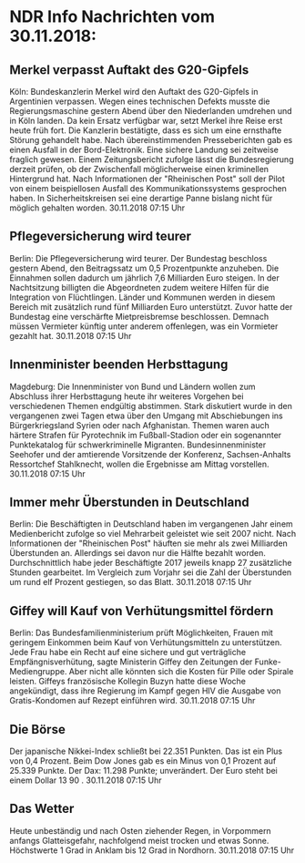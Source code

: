 # NDR Info Nachrichten vom 30.11.2018:


## Merkel verpasst Auftakt des G20-Gipfels
Köln: Bundeskanzlerin Merkel wird den Auftakt des G20-Gipfels in Argentinien verpassen. Wegen eines technischen Defekts musste die Regierungsmaschine gestern Abend über den Niederlanden umdrehen und in Köln landen. Da kein Ersatz verfügbar war, setzt Merkel ihre Reise erst heute früh fort. Die Kanzlerin bestätigte, dass es sich um eine ernsthafte Störung gehandelt habe. Nach übereinstimmenden Presseberichten gab es einen Ausfall in der Bord-Elektronik. Eine sichere Landung sei zeitweise fraglich gewesen. Einem Zeitungsbericht zufolge lässt die Bundesregierung derzeit prüfen, ob der Zwischenfall möglicherweise einen kriminellen Hintergrund hat. Nach Informationen der "Rheinischen Post" soll der Pilot von einem beispiellosen Ausfall des Kommunikationssystems gesprochen haben. In Sicherheitskreisen sei eine derartige Panne bislang nicht für möglich gehalten worden. 30.11.2018 07:15 Uhr 

## Pflegeversicherung wird teurer
Berlin: Die Pflegeversicherung wird teurer. Der Bundestag beschloss gestern Abend, den Beitragssatz um 0,5 Prozentpunkte anzuheben. Die Einnahmen sollen dadurch um jährlich 7,6 Milliarden Euro steigen. In der Nachtsitzung billigten die Abgeordneten zudem weitere Hilfen für die Integration von Flüchtlingen. Länder und Kommunen werden in diesem Bereich mit zusätzlich rund fünf Milliarden Euro unterstützt. Zuvor hatte der Bundestag eine verschärfte Mietpreisbremse beschlossen. Demnach müssen Vermieter künftig unter anderem offenlegen, was ein Vormieter gezahlt hat. 30.11.2018 07:15 Uhr 

## Innenminister beenden Herbsttagung
Magdeburg: Die Innenminister von Bund und Ländern wollen zum Abschluss ihrer Herbsttagung heute ihr weiteres Vorgehen bei verschiedenen Themen endgültig abstimmen. Stark diskutiert wurde in den vergangenen zwei Tagen etwa über den Umgang mit Abschiebungen ins Bürgerkriegsland Syrien oder nach Afghanistan. Themen waren auch härtere Strafen für Pyrotechnik im Fußball-Stadion oder ein sogenannter Punktekatalog für schwerkriminelle Migranten. Bundesinnenminister Seehofer und der amtierende Vorsitzende der Konferenz, Sachsen-Anhalts Ressortchef Stahlknecht, wollen die Ergebnisse am Mittag vorstellen. 30.11.2018 07:15 Uhr 

## Immer mehr Überstunden in Deutschland
Berlin: Die Beschäftigten in Deutschland haben im vergangenen Jahr einem Medienbericht zufolge so viel Mehrarbeit geleistet wie seit 2007 nicht. Nach Informationen der "Rheinischen Post" häuften sie mehr als zwei Milliarden Überstunden an. Allerdings sei davon nur die Hälfte bezahlt worden. Durchschnittlich habe jeder Beschäftigte 2017 jeweils knapp 27 zusätzliche Stunden gearbeitet. Im Vergleich zum Vorjahr sei die Zahl der Überstunden um rund elf Prozent gestiegen, so das Blatt. 30.11.2018 07:15 Uhr 

## Giffey will Kauf von Verhütungsmittel fördern
Berlin: Das Bundesfamilienministerium prüft Möglichkeiten, Frauen mit geringem Einkommen beim Kauf von Verhütungsmitteln zu unterstützen. Jede Frau habe ein Recht auf eine sichere und gut verträgliche Empfängnisverhütung, sagte Ministerin Giffey den Zeitungen der Funke-Mediengruppe. Aber nicht alle könnten sich die Kosten für Pille oder Spirale leisten. Giffeys französische Kollegin Buzyn hatte diese Woche angekündigt, dass ihre Regierung im Kampf gegen HIV die Ausgabe von Gratis-Kondomen auf Rezept einführen wird. 30.11.2018 07:15 Uhr 

## Die Börse
Der japanische Nikkei-Index schließt bei  22.351  Punkten. Das ist ein Plus von  0,4  Prozent. Beim Dow Jones gab es ein Minus von  0,1  Prozent auf 25.339  Punkte. Der Dax:			11.298  Punkte; unverändert. Der Euro steht bei einem Dollar  13 90 . 30.11.2018 07:15 Uhr 

## Das Wetter
Heute unbeständig und nach Osten ziehender Regen, in Vorpommern anfangs Glatteisgefahr, nachfolgend meist trocken und etwas Sonne. Höchstwerte 1 Grad in Anklam bis 12 Grad in Nordhorn. 30.11.2018 07:15 Uhr 
